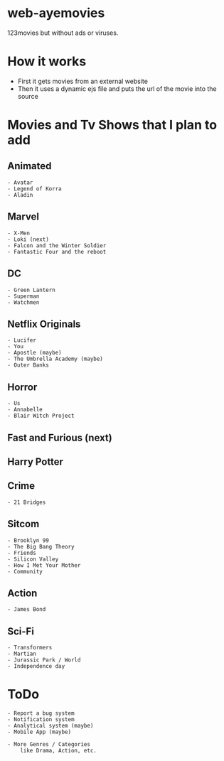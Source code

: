 # web-ayemovies
123movies but without ads or viruses.

# How it works
- First it gets movies from an external website
- Then it uses a dynamic ejs file and puts the url of the movie into the source

# Movies and Tv Shows that I plan to add
## Animated
    - Avatar
    - Legend of Korra
    - Aladin
    
## Marvel
    - X-Men
    - Loki (next)
    - Falcon and the Winter Soldier
    - Fantastic Four and the reboot

## DC
    - Green Lantern
    - Superman
    - Watchmen

## Netflix Originals
    - Lucifer
    - You
    - Apostle (maybe)
    - The Umbrella Academy (maybe)
    - Outer Banks

## Horror
    - Us
    - Annabelle
    - Blair Witch Project


## Fast and Furious (next)

## Harry Potter

## Crime
    - 21 Bridges

## Sitcom
    - Brooklyn 99
    - The Big Bang Theory
    - Friends
    - Silicon Valley
    - How I Met Your Mother
    - Community

## Action
    - James Bond

## Sci-Fi
    - Transformers
    - Martian
    - Jurassic Park / World
    - Independence day

# ToDo
    - Report a bug system
    - Notification system
    - Analytical system (maybe)
    - Mobile App (maybe)

    - More Genres / Categories 
        like Drama, Action, etc.
